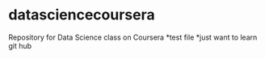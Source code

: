 # datasciencecoursera
Repository for Data Science class on Coursera
*test file
*just want to learn git hub
